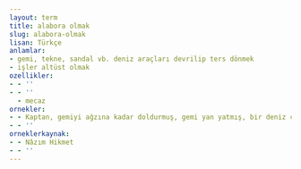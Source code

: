 ```yaml
---
layout: term
title: alabora olmak
slug: alabora-olmak
lisan: Türkçe
anlamlar:
- gemi, tekne, sandal vb. deniz araçları devrilip ters dönmek
- işler altüst olmak
ozellikler:
- - ''
- - ''
  - mecaz
ornekler:
- - Kaptan, gemiyi ağzına kadar doldurmuş, gemi yan yatmış, bir deniz çalkantısıyla alabora olmuş.
- - ''
orneklerkaynak:
- - Nâzım Hikmet
- - ''
---
```

